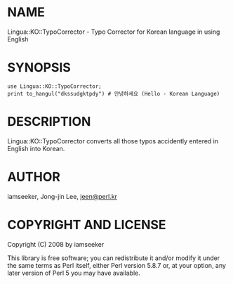 # NAME

Lingua::KO::TypoCorrector - Typo Corrector for Korean language in using English

# SYNOPSIS

    use Lingua::KO::TypoCorrector;
    print to_hangul("dkssudgktpdy") # 안녕하세요 (Hello - Korean Language)

# DESCRIPTION

Lingua::KO::TypoCorrector converts all those typos accidently entered in English into Korean.

# AUTHOR

iamseeker,
Jong-jin Lee, <jeen@perl.kr>

# COPYRIGHT AND LICENSE

Copyright (C) 2008 by iamseeker

This library is free software; you can redistribute it and/or modify
it under the same terms as Perl itself, either Perl version 5.8.7 or,
at your option, any later version of Perl 5 you may have available.


